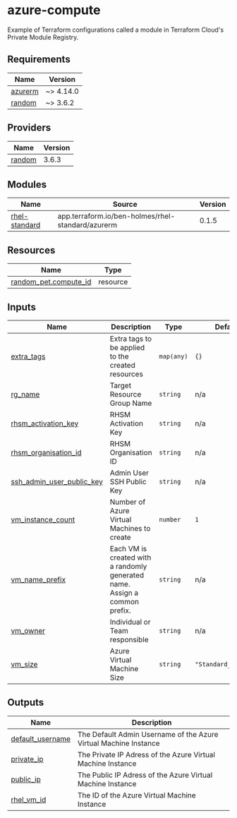 # azure-compute

Example of Terraform configurations called a module in Terraform Cloud's Private Module Registry.

<!-- BEGIN_TF_DOCS -->
## Requirements

| Name | Version |
|------|---------|
| <a name="requirement_azurerm"></a> [azurerm](#requirement\_azurerm) | ~> 4.14.0 |
| <a name="requirement_random"></a> [random](#requirement\_random) | ~> 3.6.2 |

## Providers

| Name | Version |
|------|---------|
| <a name="provider_random"></a> [random](#provider\_random) | 3.6.3 |

## Modules

| Name | Source | Version |
|------|--------|---------|
| <a name="module_rhel-standard"></a> [rhel-standard](#module\_rhel-standard) | app.terraform.io/ben-holmes/rhel-standard/azurerm | 0.1.5 |

## Resources

| Name | Type |
|------|------|
| [random_pet.compute_id](https://registry.terraform.io/providers/hashicorp/random/latest/docs/resources/pet) | resource |

## Inputs

| Name | Description | Type | Default | Required |
|------|-------------|------|---------|:--------:|
| <a name="input_extra_tags"></a> [extra\_tags](#input\_extra\_tags) | Extra tags to be applied to the created resources | `map(any)` | `{}` | no |
| <a name="input_rg_name"></a> [rg\_name](#input\_rg\_name) | Target Resource Group Name | `string` | n/a | yes |
| <a name="input_rhsm_activation_key"></a> [rhsm\_activation\_key](#input\_rhsm\_activation\_key) | RHSM Activation Key | `string` | n/a | yes |
| <a name="input_rhsm_organisation_id"></a> [rhsm\_organisation\_id](#input\_rhsm\_organisation\_id) | RHSM Organisation ID | `string` | n/a | yes |
| <a name="input_ssh_admin_user_public_key"></a> [ssh\_admin\_user\_public\_key](#input\_ssh\_admin\_user\_public\_key) | Admin User SSH Public Key | `string` | n/a | yes |
| <a name="input_vm_instance_count"></a> [vm\_instance\_count](#input\_vm\_instance\_count) | Number of Azure Virtual Machines to create | `number` | `1` | no |
| <a name="input_vm_name_prefix"></a> [vm\_name\_prefix](#input\_vm\_name\_prefix) | Each VM is created with a randomly generated name. Assign a common prefix. | `string` | n/a | yes |
| <a name="input_vm_owner"></a> [vm\_owner](#input\_vm\_owner) | Individual or Team responsible | `string` | n/a | yes |
| <a name="input_vm_size"></a> [vm\_size](#input\_vm\_size) | Azure Virtual Machine Size | `string` | `"Standard_D2as_v5"` | no |

## Outputs

| Name | Description |
|------|-------------|
| <a name="output_default_username"></a> [default\_username](#output\_default\_username) | The Default Admin Username of the Azure Virtual Machine Instance |
| <a name="output_private_ip"></a> [private\_ip](#output\_private\_ip) | The Private IP Adress of the Azure Virtual Machine Instance |
| <a name="output_public_ip"></a> [public\_ip](#output\_public\_ip) | The Public IP Adress of the Azure Virtual Machine Instance |
| <a name="output_rhel_vm_id"></a> [rhel\_vm\_id](#output\_rhel\_vm\_id) | The ID of the Azure Virtual Machine Instance |
<!-- END_TF_DOCS -->